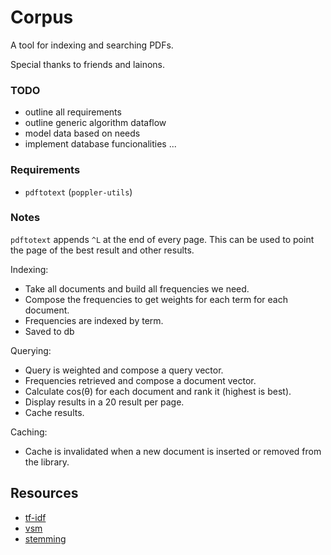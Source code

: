 # Corpus

A tool for indexing and searching PDFs.

Special thanks to friends and lainons.

### TODO

- outline all requirements
- outline generic algorithm dataflow
- model data based on needs
- implement database funcionalities
...

### Requirements

- `pdftotext` (`poppler-utils`)

### Notes

`pdftotext` appends `^L` at the end of every page.
This can be used to point the page of the best result and other results.

Indexing:
- Take all documents and build all frequencies we need.
- Compose the frequencies to get weights for each term for each document.
- Frequencies are indexed by term. 
- Saved to db

Querying:
- Query is weighted and compose a query vector.
- Frequencies retrieved and compose a document vector.
- Calculate cos(θ) for each document and rank it (highest is best).
- Display results in a 20 result per page.
- Cache results.

Caching:
- Cache is invalidated when a new document is inserted or removed from the library.

## Resources

- [tf-idf](https://en.m.wikipedia.org/wiki/Tf%E2%80%93idf)
- [vsm](https://en.m.wikipedia.org/wiki/Vector_space_model)
- [stemming](https://snowballstem.org/algorithms/)

